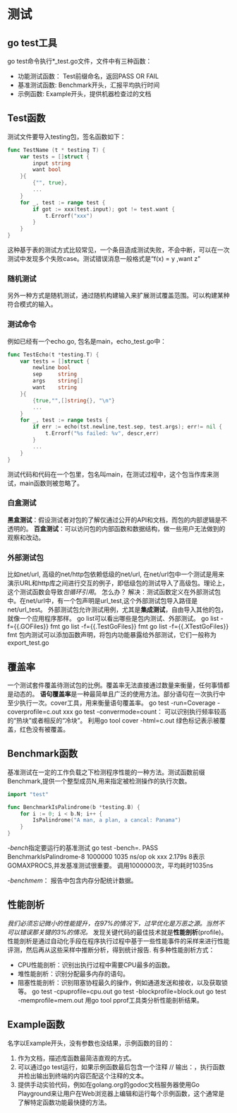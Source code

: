 # 测试

## go test工具
go test命令执行*_test.go文件，文件中有三种函数：
* 功能测试函数： Test前缀命名，返回PASS OR FAIL
* 基准测试函数: Benchmark开头，汇报平均执行时间
* 示例函数: Example开头，提供机器检查过的文档

## Test函数
测试文件要导入testing包，签名函数如下：

```go
func TestName (t * testing T) {
    var tests = []struct {
        input string
        want bool
    }{
        {"", true},
        ...
    }
    for _, test := range test {
        if got := xxx(test.input); got != test.want {
            t.Errorf("xxx")
        }
    }
}
```
这种基于表的测试方式比较常见，一个条目造成测试失败，不会中断，可以在一次测试中发现多个失败case。测试错误消息一般格式是“f(x) = y ,want z"

### 随机测试
另外一种方式是随机测试，通过随机构建输入来扩展测试覆盖范围。可以构建某种符合模式的输入。

### 测试命令
例如已经有一个echo.go, 包名是main，echo_test.go中：
```go
func TestEcho(t *testing.T) {
    var tests = []struct {
        newline bool
        sep     string
        args    string[]
        want    string
    }{
        {true,"",[]string{}, "\n"}
        ...
    }
    for _, test := range tests {
        if err := echo(tst.newline,test.sep, test.args); err!= nil {
            t.Errorf("%s failed: %v", descr,err)
        }
        ...
    }
}
```
测试代码和代码在一个包里，包名叫main，在测试过程中，这个包当作库来测试，main函数则被忽略了。

### 白盒测试
**黑盒测试**：假设测试者对包的了解仅通过公开的API和文档，而包的内部逻辑是不透明的。
**百盒测试**：可以访问包的内部函数和数据结构，做一些用户无法做到的观察和改动。

### 外部测试包
比如net/url, 高级的net/http包依赖低级的net/url, 在net/url包中一个测试是用来演示URL和http库之间进行交互的例子，即低级包的测试导入了高级包。理论上，这个测试函数会导致*包循环引用*。
怎么办？
解决：测试函数定义在外部测试包中。在net/url中，有一个包声明是url_test,这个外部测试包导入路径是net/url_test。
外部测试包允许测试用例，尤其是**集成测试**，自由导入其他的包，就像一个应用程序那样。
go list可以看出哪些是包内测试、外部测试。
go list -f={{.GOFiles}} fmt
go list -f={{.TestGoFiles}} fmt
go list -f={{.XTestGoFiles}} fmt
包内测试可以添加函数声明，将包内功能暴露给外部测试，它们一般称为export_test.go

## 覆盖率
一个测试套件覆盖待测试包的比例。覆盖率无法直接通过数量来衡量，任何事情都是动态的。
**语句覆盖率**是一种最简单且广泛的使用方法。部分语句在一次执行中至少执行一次。cover工具，用来衡量语句覆盖率。
go test -run=Coverage -coverprofile=c.out xxx
go test -convermode=count：
可以识别执行频率较高的“热块”或者相反的“冷块”。
利用go tool cover -html=c.out
绿色标记表示被覆盖，红色没有被覆盖。

## Benchmark函数
基准测试在一定的工作负载之下检测程序性能的一种方法。测试函数前缀Benchmark,提供一个整型成员N,用来指定被检测操作的执行次数。
```go
import "test"

func BenchmarkIsPalindrome(b *testing.B) {
    for i := 0; i < b.N; i++ {
        IsPalindrome("A man, a plan, a cancal: Panama")
    }
}
```
*-bench*指定要运行的基准测试
go test -bench=.
PASS
BenchmarkIsPalindrome-8 1000000     1035 ns/op
ok    xxx       2.179s
8表示GOMAXPROCS,并发基准测试很重要。
调用1000000次，平均耗时1035ns

*-benchmem*： 报告中包含内存分配统计数据。

## 性能剖析
*我们必须忘记微小的性能提升，在97%的情况下，过早优化是万恶之源。当然不可以错误那关键的3%的情况。*
发现关键代码的最佳技术就是**性能剖析**(profile)。性能剖析是通过自动化手段在程序执行过程中基于一些性能事件的采样来进行性能评测，然后再从这些采样中推断分析，得到统计报告.
有多种性能剖析方式：
* CPU性能剖析：识别出执行过程中需要CPU最多的函数。
* 堆性能剖析：识别分配最多内存的语句。
* 阻塞性能剖析：识别阻塞协程最久的操作，例如通道发送和接收，以及获取锁等。
go test -cpuprofile=cpu.out
go test -blockprofile=block.out
go test -memprofile=mem.out
用go tool pprof工具类分析性能剖析结果。


## Example函数
名字以Example开头，没有参数也没结果，示例函数的目的：
1. 作为文档，描述库函数最简洁直观的方式。
2. 可以通过go test运行，如果示例函数最后包含一个注释 // 输出：，执行函数并检出输出到终端的内容匹配这个注释的文本。
3. 提供手动实验代码，例如在golang.org的godoc文档服务器使用Go Playground来让用户在Web浏览器上编辑和运行每个示例函数，这个通常是了解特定函数功能最快捷的方法。
